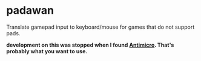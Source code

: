 # padawan
Translate gamepad input to keyboard/mouse for games that do not support pads.

__development on this was stopped when I found [Antimicro](https://github.com/AntiMicro/antimicro). That's probably what you want to use.__
